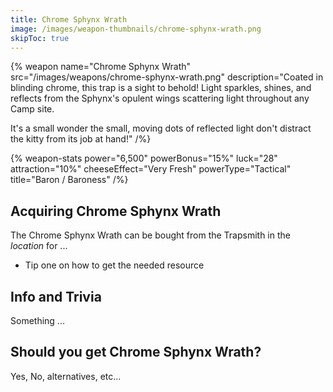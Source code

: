 ```yaml
---
title: Chrome Sphynx Wrath
image: /images/weapon-thumbnails/chrome-sphynx-wrath.png
skipToc: true
---
```


{% weapon
 name="Chrome Sphynx Wrath"
 src="/images/weapons/chrome-sphynx-wrath.png"
 description="Coated in blinding chrome, this trap is a sight to behold! Light sparkles, shines, and reflects from the Sphynx's opulent wings scattering light throughout any Camp site.

It's a small wonder the small, moving dots of reflected light don't distract the kitty from its job at hand!"
/%}

{% weapon-stats
 power="6,500"
 powerBonus="15%"
 luck="28"
 attraction="10%"
 cheeseEffect="Very Fresh"
 powerType="Tactical"
 title="Baron / Baroness"
/%}

## Acquiring Chrome Sphynx Wrath

The Chrome Sphynx Wrath can be bought from the Trapsmith in the *location* for ...

- Tip one on how to get the needed resource

## Info and Trivia

Something ...

## Should you get Chrome Sphynx Wrath?

Yes, No, alternatives, etc...
